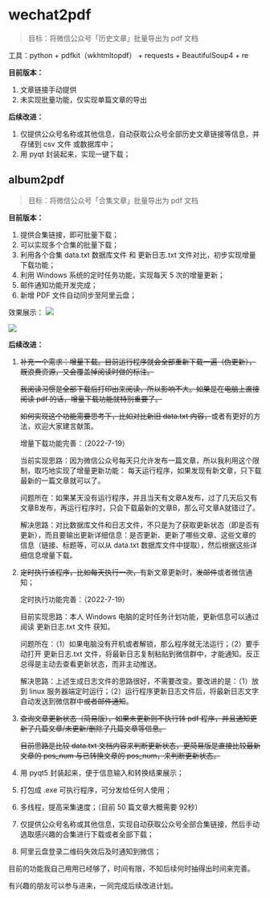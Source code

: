 # wechat2pdf
> 目标：将微信公众号「历史文章」批量导出为 pdf 文档

工具：python + pdfkit（wkhtmltopdf） + requests + BeautifulSoup4 + re

**目前版本：**

1. 文章链接手动提供
2. 未实现批量功能，仅实现单篇文章的导出

**后续改进：**

1. 仅提供公众号名称或其他信息，自动获取公众号全部历史文章链接等信息，并存储到 csv 文件 或数据库中；
2. 用 pyqt 封装起来，实现一键下载；


## album2pdf
> 目标：将微信公众号「合集文章」批量导出为 pdf 文档

**目前版本：**

1. 提供合集链接，即可批量下载；
2. 可以实现多个合集的批量下载；
3. 利用各个合集 data.txt 数据库文件 和 更新日志.txt 文件对比，初步实现增量下载功能；
4. 利用 Windows 系统的定时任务功能，实现每天 5 次的增量更新；
5. 邮件通知功能开发完成；
6. 新增 PDF 文件自动同步至阿里云盘；

效果展示：
![](https://img.arctee.cn/one/202207191515970.png)

![](https://img.arctee.cn/one/202207191516771.png)

**后续改进：**

1. ~~补充一个需求：增量下载。目前运行程序就会全部重新下载一遍（伪更新），既浪费资源，又会覆盖掉阅读时做的标注。~~

    ~~我阅读习惯是全部下载后打印出来阅读，所以影响不大。如果是在电脑上直接阅读 pdf 的话，增量下载功能就特别重要了。~~
    
    ~~如何实现这个功能需要思考下，比如对比新旧 data.txt 内容，~~或者有更好的方法，欢迎大家建言献策。

    增量下载功能完善：（2022-7-19）

    当前实现思路：因为微信公众号每天只允许发布一篇文章，所以我利用这个限制，取巧地实现了增量更新功能： 每天运行程序，如果发现有新文章，只下载最新的一篇文章就可以了。

    问题所在：如果某天没有运行程序，并且当天有文章A发布，过了几天后又有文章B发布，再运行程序时，只会下载最新的文章B，那么可文章A就错过了。

    解决思路：对比数据库文件和日志文件，不只是为了获取更新状态（即是否有更新），而且要输出更新详细信息：是否更新、更新了哪些文章、这些文章的信息（链接、标题等，可以从 data.txt 数据库文件中提取），然后根据这些详细信息增量下载。


2. ~~定时执行该程序，比如每天执行一次，~~有新文章更新时，~~发邮件~~或者微信通知；

    定时执行功能完善：（2022-7-19）

    目前实现思路：本人 Windows 电脑的定时任务计划功能，更新信息可以通过阅读 更新日志.txt 文件 获知。

    问题所在：（1）如果电脑没有开机或者解锁，那么程序就无法运行；（2）要手动打开 更新日志.txt 文件，将最新日志复制粘贴到微信群中，才能通知。反正总得是主动去查看更新状态，而非主动推送。

    解决思路：上述生成日志文件的思路很好，不需要改变。要改进的是：（1）放到 linux 服务器端定时运行；（2）运行程序更新日志文件后，将最新日志文字自动发送到微信群中~~或者邮件通知~~。

3. ~~查询文章更新状态（简易版），如果未更新则不执行转 pdf 程序，并且通知更新了几篇文章/未更新/删除了几篇文章等信息。~~

    ~~目前思路是比较 data.txt 文档内容来判断更新状态，更简易版是直接比较最新文章的 pos_num 与已转换文章的 pos_num，来判断更新状态。~~

4. 用 pyqt5 封装起来，便于信息输入和转换结果展示；

5. 打包成 .exe 可执行程序，可分发给任何人使用；

6. 多线程，提高采集速度；（目前 50 篇文章大概需要 92秒）

7. 仅提供公众号名称或其他信息，实现自动获取公众号全部合集链接，然后手动选取感兴趣的合集进行下载或者全部下载；

8. 阿里云盘登录二维码失效后及时通知到微信；

目前的功能我自己用用已经够了，时间有限，不知后续何时抽得出时间来完善。

有兴趣的朋友可以参与进来，一同完成后续改进计划。

